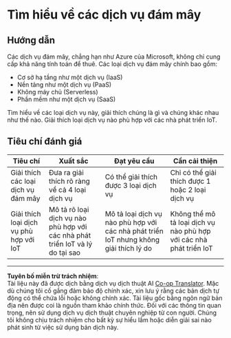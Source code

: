 <!--
CO_OP_TRANSLATOR_METADATA:
{
  "original_hash": "bfd35499bd68d7d740242bfea784bbeb",
  "translation_date": "2025-08-27T22:03:13+00:00",
  "source_file": "2-farm/lessons/4-migrate-your-plant-to-the-cloud/assignment.md",
  "language_code": "vi"
}
-->
# Tìm hiểu về các dịch vụ đám mây

## Hướng dẫn

Các dịch vụ đám mây, chẳng hạn như Azure của Microsoft, không chỉ cung cấp khả năng tính toán để thuê. Các loại dịch vụ đám mây chính bao gồm:

* Cơ sở hạ tầng như một dịch vụ (IaaS)
* Nền tảng như một dịch vụ (PaaS)
* Không máy chủ (Serverless)
* Phần mềm như một dịch vụ (SaaS)

Tìm hiểu về các loại dịch vụ này, giải thích chúng là gì và chúng khác nhau như thế nào. Giải thích loại dịch vụ nào phù hợp với các nhà phát triển IoT.

## Tiêu chí đánh giá

| Tiêu chí | Xuất sắc | Đạt yêu cầu | Cần cải thiện |
| -------- | --------- | ----------- | ------------- |
| Giải thích các loại dịch vụ đám mây | Đưa ra giải thích rõ ràng về cả 4 loại dịch vụ | Có thể giải thích được 3 loại dịch vụ | Chỉ có thể giải thích được 1 hoặc 2 loại dịch vụ |
| Giải thích loại dịch vụ phù hợp với IoT | Mô tả rõ loại dịch vụ nào phù hợp với các nhà phát triển IoT và lý do tại sao | Mô tả loại dịch vụ nào phù hợp với các nhà phát triển IoT nhưng không giải thích lý do | Không thể mô tả loại dịch vụ nào phù hợp với các nhà phát triển IoT |

---

**Tuyên bố miễn trừ trách nhiệm**:  
Tài liệu này đã được dịch bằng dịch vụ dịch thuật AI [Co-op Translator](https://github.com/Azure/co-op-translator). Mặc dù chúng tôi cố gắng đảm bảo độ chính xác, xin lưu ý rằng các bản dịch tự động có thể chứa lỗi hoặc không chính xác. Tài liệu gốc bằng ngôn ngữ bản địa nên được coi là nguồn tham khảo chính thức. Đối với các thông tin quan trọng, nên sử dụng dịch vụ dịch thuật chuyên nghiệp từ con người. Chúng tôi không chịu trách nhiệm cho bất kỳ sự hiểu lầm hoặc diễn giải sai nào phát sinh từ việc sử dụng bản dịch này.